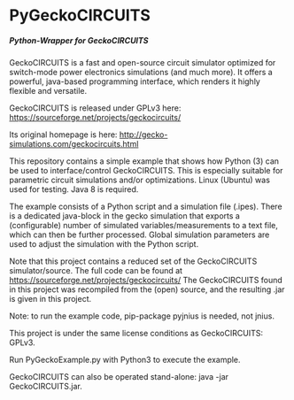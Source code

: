 # PyGeckoCIRCUITS
##### Python-Wrapper for GeckoCIRCUITS

GeckoCIRCUITS is a fast and open-source circuit simulator optimized for switch-mode power electronics simulations (and much more). It offers a powerful, java-based programming interface, which renders it highly flexible and versatile.

GeckoCIRCUITS is released under GPLv3 here: https://sourceforge.net/projects/geckocircuits/

Its original homepage is here: http://gecko-simulations.com/geckocircuits.html

This repository contains a simple example that shows how Python (3) can be used to interface/control GeckoCIRCUITS. This is especially suitable for parametric circuit simulations and/or optimizations. Linux (Ubuntu) was used for testing. Java 8 is required.

The example consists of a Python script and a simulation file (.ipes). There is a dedicated java-block in the gecko simulation that exports a (configurable) number of simulated variables/measurements to a text file, which can then be further processed. Global simulation parameters are used to adjust the simulation with the Python script.  

Note that this project contains a reduced set of the GeckoCIRCUITS simulator/source. The full code can be found at https://sourceforge.net/projects/geckocircuits/
The GeckoCIRCUITS found in this project was recompiled from the (open) source, and the resulting .jar is given in this project.

Note: to run the example code, pip-package pyjnius is needed, not jnius.

This project is under the same license conditions as GeckoCIRCUITS: GPLv3.

Run PyGeckoExample.py with Python3 to execute the example.

GeckoCIRCUITS can also be operated stand-alone: java -jar GeckoCIRCUITS.jar.
